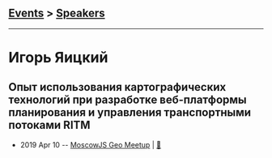 ## [Events](../README.md) > [Speakers](../speakers.md)
---

# Игорь Яицкий

## Опыт использования картографических технологий при разработке веб-платформы планирования и управления транспортными потоками RITM
- 2019 Apr 10 -- [MoscowJS Geo Meetup](https://www.youtube.com/watch?v=92WdqhmqSnQ)  | [:notebook:](https://cloud.mail.ru/public/3XUX/2A25Z2gsb)  
